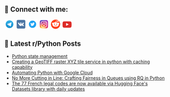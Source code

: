 ## 🔎 Connect with me:
[<img src="https://github.com/bullbesh/bullbesh/blob/main/images/Telegram.png" width="32" height="32" />](https://t.me/bullbesh)
[<img src="https://github.com/bullbesh/bullbesh/blob/main/images/VK.png" width="32" height="32" />](https://vk.com/bullbesh)
[<img src="https://github.com/bullbesh/bullbesh/blob/main/images/Twitter.png" width="32" height="32" />](https://twitter.com/bullbesh1)
[<img src="https://github.com/bullbesh/bullbesh/blob/main/images/Instagram.png" width="32" height="32" />](https://www.instagram.com/bullbesh)
[<img src="https://github.com/bullbesh/bullbesh/blob/main/images/Reddit.png" width="32" height="32" />](https://www.reddit.com/user/bullbesh)
[<img src="https://github.com/bullbesh/bullbesh/blob/main/images/YouTube.png" width="32" height="32" />](https://www.youtube.com/channel/UCtfjRs6uzgq5mfm8S06WTcg)

## 📕 Latest r/Python Posts
<!-- BLOG-POST-LIST:START -->
- [Python state management](https://www.reddit.com/r/Python/comments/1bpzfcb/python_state_management/)
- [Creating a GeoTIFF raster XYZ tile service in python with caching capability](https://www.reddit.com/r/Python/comments/1bpzcv7/creating_a_geotiff_raster_xyz_tile_service_in/)
- [Automating Python with Google Cloud](https://www.reddit.com/r/Python/comments/1bpyduk/automating_python_with_google_cloud/)
- [No More Cutting in Line: Crafting Fairness in Queues using RQ in Python](https://www.reddit.com/r/Python/comments/1bpuej9/no_more_cutting_in_line_crafting_fairness_in/)
- [The 77 French legal codes are now available via Hugging Face&#39;s Datasets library with daily updates](https://www.reddit.com/r/Python/comments/1bppqlx/the_77_french_legal_codes_are_now_available_via/)
<!-- BLOG-POST-LIST:END -->
